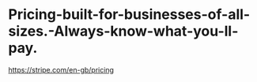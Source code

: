 # Pricing-built-for-businesses-of-all-sizes.-Always-know-what-you-ll-pay.
https://stripe.com/en-gb/pricing
